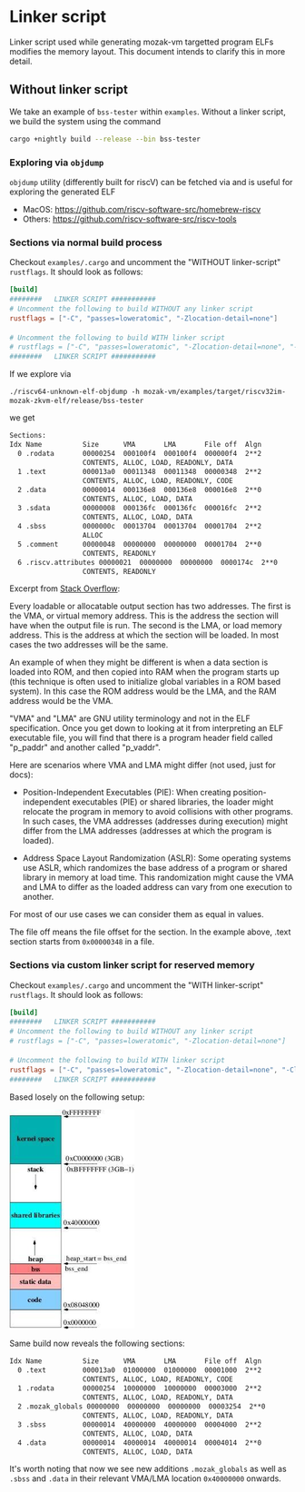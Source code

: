 # Linker script
Linker script used while generating mozak-vm targetted program ELFs modifies the memory layout.
This document intends to clarify this in more detail.

## Without linker script
We take an example of `bss-tester` within `examples`. Without a linker script, we build the system using
the command 
```sh
cargo +nightly build --release --bin bss-tester
```

### Exploring via `objdump`
`objdump` utility (differently built for riscV) can be fetched via and is useful for exploring the
generated ELF
- MacOS: https://github.com/riscv-software-src/homebrew-riscv
- Others: https://github.com/riscv-software-src/riscv-tools

### Sections via normal build process
Checkout `examples/.cargo` and uncomment the "WITHOUT linker-script" `rustflags`. It should look as follows:

```toml
[build]
########   LINKER SCRIPT ###########
# Uncomment the following to build WITHOUT any linker script
rustflags = ["-C", "passes=loweratomic", "-Zlocation-detail=none"]

# Uncomment the following to build WITH linker script
# rustflags = ["-C", "passes=loweratomic", "-Zlocation-detail=none", "-Clink-arg=-T./.cargo/riscv32im-mozak-zkvm.ld"]
########   LINKER SCRIPT ###########
```

If we explore via
```
./riscv64-unknown-elf-objdump -h mozak-vm/examples/target/riscv32im-mozak-zkvm-elf/release/bss-tester
```

we get
```
Sections:
Idx Name          Size      VMA       LMA       File off  Algn
  0 .rodata       00000254  000100f4  000100f4  000000f4  2**2
                  CONTENTS, ALLOC, LOAD, READONLY, DATA
  1 .text         000013a0  00011348  00011348  00000348  2**2
                  CONTENTS, ALLOC, LOAD, READONLY, CODE
  2 .data         00000014  000136e8  000136e8  000016e8  2**0
                  CONTENTS, ALLOC, LOAD, DATA
  3 .sdata        00000008  000136fc  000136fc  000016fc  2**2
                  CONTENTS, ALLOC, LOAD, DATA
  4 .sbss         0000000c  00013704  00013704  00001704  2**2
                  ALLOC
  5 .comment      00000048  00000000  00000000  00001704  2**0
                  CONTENTS, READONLY
  6 .riscv.attributes 00000021  00000000  00000000  0000174c  2**0
                  CONTENTS, READONLY
```
Excerpt from [Stack Overflow](https://stackoverflow.com/questions/6218384/virtual-and-physical-addresses-of-sections-in-elf-files):

Every loadable or allocatable output section has two addresses. The first is the VMA, or virtual memory address. 
This is the address the section will have when the output file is run. 
The second is the LMA, or load memory address. This is the address at which the section will be loaded. In most cases the two addresses will be the same.

An example of when they might be different is when a data section is loaded into ROM, and then copied into RAM when the program starts up (this technique is often used to initialize global variables in a ROM based system). In this case the ROM address would be the LMA, and the RAM address would be the VMA.

"VMA" and "LMA" are GNU utility terminology and not in the ELF specification. Once you get down to looking at it from interpreting an ELF executable file, you will find that there is a program header field called "p_paddr" and another called "p_vaddr".

Here are scenarios where VMA and LMA might differ (not used, just for docs):

- Position-Independent Executables (PIE): When creating position-independent executables (PIE) or shared libraries, the loader might relocate the program in memory to avoid collisions with other programs. In such cases, the VMA addresses (addresses during execution) might differ from the LMA addresses (addresses at which the program is loaded).

- Address Space Layout Randomization (ASLR): Some operating systems use ASLR, which randomizes the base address of a program or shared library in memory at load time. This randomization might cause the VMA and LMA to differ as the loaded address can vary from one execution to another.

For most of our use cases we can consider them as equal in values.

The file off means the file offset for the section. In the example above, .text section starts from `0x00000348` in a file.

### Sections via custom linker script for reserved memory
Checkout `examples/.cargo` and uncomment the "WITH linker-script" `rustflags`. It should look as follows:

```toml
[build]
########   LINKER SCRIPT ###########
# Uncomment the following to build WITHOUT any linker script
# rustflags = ["-C", "passes=loweratomic", "-Zlocation-detail=none"]

# Uncomment the following to build WITH linker script
rustflags = ["-C", "passes=loweratomic", "-Zlocation-detail=none", "-Clink-arg=-T./.cargo/riscv32im-mozak-zkvm.ld"]
########   LINKER SCRIPT ###########
```
Based losely on the following setup:

![Memory layout](memory_layout.png)

Same build now reveals the following sections:
```
Idx Name          Size      VMA       LMA       File off  Algn
  0 .text         000013a0  01000000  01000000  00001000  2**2
                  CONTENTS, ALLOC, LOAD, READONLY, CODE
  1 .rodata       00000254  10000000  10000000  00003000  2**2
                  CONTENTS, ALLOC, LOAD, READONLY, DATA
  2 .mozak_globals 00000000  00000000  00000000  00003254  2**0
                  CONTENTS, ALLOC, LOAD, READONLY, DATA
  3 .sbss         00000014  40000000  40000000  00004000  2**2
                  CONTENTS, ALLOC, LOAD, DATA
  4 .data         00000014  40000014  40000014  00004014  2**0
                  CONTENTS, ALLOC, LOAD, DATA
```
It's worth noting that now we see new additions `.mozak_globals` as well as `.sbss` and `.data` in their relevant VMA/LMA location `0x40000000` onwards.
